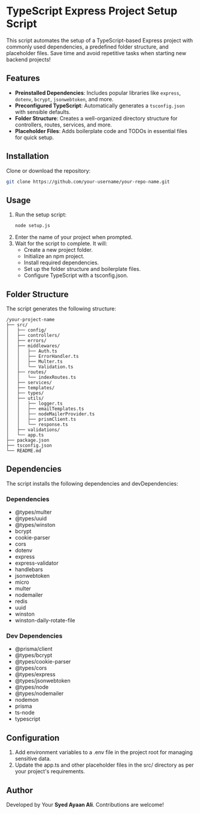 # TypeScript Express Project Setup Script

This script automates the setup of a TypeScript-based Express project with commonly used dependencies, a predefined folder structure, and placeholder files. Save time and avoid repetitive tasks when starting new backend projects!

## Features

- **Preinstalled Dependencies**: Includes popular libraries like `express`, `dotenv`, `bcrypt`, `jsonwebtoken`, and more.
- **Preconfigured TypeScript**: Automatically generates a `tsconfig.json` with sensible defaults.
- **Folder Structure**: Creates a well-organized directory structure for controllers, routes, services, and more.
- **Placeholder Files**: Adds boilerplate code and TODOs in essential files for quick setup.

## Installation

Clone or download the repository:
   ```bash
   git clone https://github.com/your-username/your-repo-name.git
   ```
## Usage
1. Run the setup script:
   ```bash
   node setup.js
   ```
2. Enter the name of your project when prompted.
3. Wait for the script to complete. It will:
    * Create a new project folder.
    * Initialize an npm project.
    * Install required dependencies.
    * Set up the folder structure and boilerplate files.
    * Configure TypeScript with a tsconfig.json.


## Folder Structure
The script generates the following structure:

```
/your-project-name
├── src/
│   ├── config/
│   ├── controllers/
│   ├── errors/
│   ├── middlewares/
│   │   ├── Auth.ts
│   │   ├── ErrorHandler.ts
│   │   ├── Multer.ts
│   │   └── Validation.ts
│   ├── routes/
│   │   └── indexRoutes.ts
│   ├── services/
│   ├── templates/
│   ├── types/
│   ├── utils/
│   │   ├── logger.ts
│   │   ├── emailTemplates.ts
│   │   ├── nodeMailerProvider.ts
│   │   ├── prismClient.ts
│   │   └── response.ts
│   ├── validations/
│   └── app.ts
├── package.json
├── tsconfig.json
└── README.md
```


## Dependencies
The script installs the following dependencies and devDependencies:

### Dependencies
  * @types/multer
  * @types/uuid
  * @types/winston
  * bcrypt
  * cookie-parser
  * cors
  * dotenv
  * express
  * express-validator
  * handlebars
  * jsonwebtoken
  * micro
  * multer
  * nodemailer
  * redis
  * uuid
  * winston
  * winston-daily-rotate-file

### Dev Dependencies
  * @prisma/client
  * @types/bcrypt
  * @types/cookie-parser
  * @types/cors
  * @types/express
  * @types/jsonwebtoken
  * @types/node
  * @types/nodemailer
  * nodemon
  * prisma
  * ts-node
  * typescript

## Configuration
  1) Add environment variables to a .env file in the project root for managing sensitive data.
  2) Update the app.ts and other placeholder files in the src/ directory as per your project's requirements.

## Author
  Developed by Your **Syed Ayaan Ali**. Contributions are welcome!
